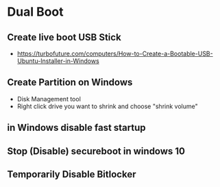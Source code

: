 # Dual Boot

## Create live boot USB Stick
* https://turbofuture.com/computers/How-to-Create-a-Bootable-USB-Ubuntu-Installer-in-Windows


## Create Partition on Windows
* Disk Management tool
* Right click drive you want to shrink and choose "shrink volume"

## in Windows disable fast startup

## Stop (Disable) secureboot in windows 10

## Temporarily Disable Bitlocker
